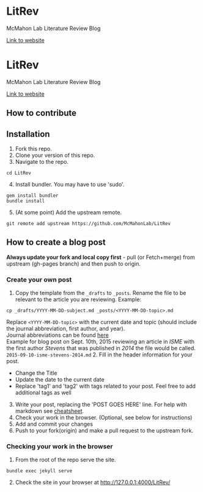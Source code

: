 # LitRev
McMahon Lab Literature Review Blog

[Link to website](http://mcmahonlab.github.io/LitRev/)

# LitRev
McMahon Lab Literature Review Blog

[Link to website](http://mcmahonlab.github.io/LitRev/)

## How to contribute

## Installation
1. Fork this repo.
2. Clone your version of this repo.
3. Navigate to the repo.
```
cd LitRev
```
4. Install bundler.  You may have to use 'sudo'.
```
gem install bundler
bundle install
```
5. (At some point) Add the upstream remote.
```
git remote add upstream https://github.com/McMahonLab/LitRev
```

##  How to create a blog post
**Always update your fork and local copy first** - pull (or Fetch+merge) from upstream (gh-pages branch) and then push to origin.

### Create your own post
1. Copy the template from the `_drafts` to `_posts`.  Rename the file to be relevant to the article you are reviewing.
Example:
```
cp _drafts/YYYY-MM-DD-subject.md _posts/<YYYY-MM-DD-topic>.md
```
Replace `<YYYY-MM-DD-topic>` with the current date and topic (should include the journal abbreviation, first author, and year).  
Journal abbreviations can be found [here](journalEXT.md)  
Example for blog post on Sept. 10th, 2015 reviewing an article in _ISME_ with the first author _Stevens_ that was published in _2014_ the file would be called.
`2015-09-10-isme-stevens-2014.md`
2. Fill in the header information for your post.
  - Change the Title
  - Update the date to the current date
  - Replace 'tag1' and 'tag2' with tags related to your post.  Feel free to add additional tags as well
3. Write your post, replacing the 'POST GOES HERE' line.
    For help with markdown see [cheatsheet](https://github.com/adam-p/markdown-here/wiki/Markdown-Cheatsheet).
4. Check your work in the browser. (Optional, see below for instructions)
5. Add and commit your changes
6. Push to your fork(origin) and make a pull request to the upstream fork.

### Checking your work in the browser
1. From the root of the repo serve the site.
```
bundle exec jekyll serve
```
2. Check the site in your browser at http://127.0.0.1:4000/LitRev/

